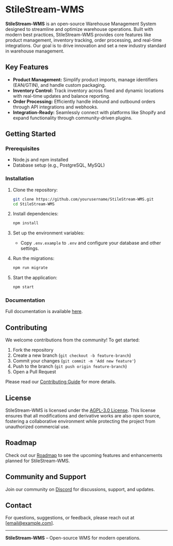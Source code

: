 # StileStream-WMS

**StileStream-WMS** is an open-source Warehouse Management System designed to streamline and optimize warehouse operations. Built with modern best practices, StileStream-WMS provides core features like product management, inventory tracking, order processing, and real-time integrations. Our goal is to drive innovation and set a new industry standard in warehouse management.

## Key Features

- **Product Management:** Simplify product imports, manage identifiers (EAN/GTIN), and handle custom packaging.
- **Inventory Control:** Track inventory across fixed and dynamic locations with real-time updates and balance reporting.
- **Order Processing:** Efficiently handle inbound and outbound orders through API integrations and webhooks.
- **Integration-Ready:** Seamlessly connect with platforms like Shopify and expand functionality through community-driven plugins.

## Getting Started

### Prerequisites
- Node.js and npm installed
- Database setup (e.g., PostgreSQL, MySQL)

### Installation

1. Clone the repository:
    ```bash
    git clone https://github.com/yourusername/StileStream-WMS.git
    cd StileStream-WMS
    ```

2. Install dependencies:
    ```bash
    npm install
    ```

3. Set up the environment variables:
   - Copy `.env.example` to `.env` and configure your database and other settings.

4. Run the migrations:
    ```bash
    npm run migrate
    ```

5. Start the application:
    ```bash
    npm start
    ```

### Documentation

Full documentation is available [here](link-to-documentation).

## Contributing

We welcome contributions from the community! To get started:

1. Fork the repository
2. Create a new branch (`git checkout -b feature-branch`)
3. Commit your changes (`git commit -m 'Add new feature'`)
4. Push to the branch (`git push origin feature-branch`)
5. Open a Pull Request

Please read our [Contributing Guide](link-to-contributing-guide) for more details.

## License

StileStream-WMS is licensed under the [AGPL-3.0 License](LICENSE). This license ensures that all modifications and derivative works are also open source, fostering a collaborative environment while protecting the project from unauthorized commercial use.

## Roadmap

Check out our [Roadmap](link-to-roadmap) to see the upcoming features and enhancements planned for StileStream-WMS.

## Community and Support

Join our community on [Discord](link-to-discord) for discussions, support, and updates.

## Contact

For questions, suggestions, or feedback, please reach out at [email@example.com].

---

**StileStream-WMS** – Open-source WMS for modern operations.
